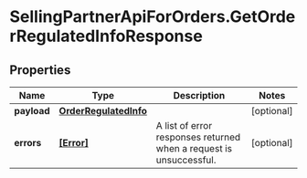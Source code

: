 # SellingPartnerApiForOrders.GetOrderRegulatedInfoResponse

## Properties

Name | Type | Description | Notes
------------ | ------------- | ------------- | -------------
**payload** | [**OrderRegulatedInfo**](OrderRegulatedInfo.md) |  | [optional] 
**errors** | [**[Error]**](Error.md) | A list of error responses returned when a request is unsuccessful. | [optional] 


